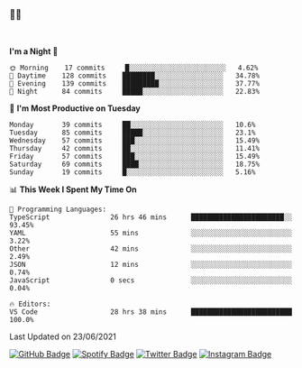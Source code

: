 ### 🤙🍺

<!-- <a href="https://github-readme-stats.vercel.app/api?username=hzak2xx&count_private=true&show_icons=true&theme=dracula">
  <img align="center" src="https://github-readme-stats.vercel.app/api?username=hzak2xx&count_private=true&show_icons=true&theme=dracula" />
</a>
</br> -->
</br>

<!--START_SECTION:waka-->
**I'm a Night 🦉** 

```text
🌞 Morning    17 commits     █░░░░░░░░░░░░░░░░░░░░░░░░   4.62% 
🌆 Daytime    128 commits    ████████░░░░░░░░░░░░░░░░░   34.78% 
🌃 Evening    139 commits    █████████░░░░░░░░░░░░░░░░   37.77% 
🌙 Night      84 commits     █████░░░░░░░░░░░░░░░░░░░░   22.83%

```
📅 **I'm Most Productive on Tuesday** 

```text
Monday       39 commits     ██░░░░░░░░░░░░░░░░░░░░░░░   10.6% 
Tuesday      85 commits     █████░░░░░░░░░░░░░░░░░░░░   23.1% 
Wednesday    57 commits     ███░░░░░░░░░░░░░░░░░░░░░░   15.49% 
Thursday     42 commits     ██░░░░░░░░░░░░░░░░░░░░░░░   11.41% 
Friday       57 commits     ███░░░░░░░░░░░░░░░░░░░░░░   15.49% 
Saturday     69 commits     ████░░░░░░░░░░░░░░░░░░░░░   18.75% 
Sunday       19 commits     █░░░░░░░░░░░░░░░░░░░░░░░░   5.16%

```


📊 **This Week I Spent My Time On** 

```text
💬 Programming Languages: 
TypeScript               26 hrs 46 mins      ███████████████████████░░   93.45% 
YAML                     55 mins             ░░░░░░░░░░░░░░░░░░░░░░░░░   3.22% 
Other                    42 mins             ░░░░░░░░░░░░░░░░░░░░░░░░░   2.49% 
JSON                     12 mins             ░░░░░░░░░░░░░░░░░░░░░░░░░   0.74% 
JavaScript               0 secs              ░░░░░░░░░░░░░░░░░░░░░░░░░   0.04%

🔥 Editors: 
VS Code                  28 hrs 38 mins      █████████████████████████   100.0%

```


 Last Updated on 23/06/2021
<!--END_SECTION:waka-->

[![GitHub Badge](https://img.shields.io/badge/GitHub-100000?style=for-the-badge&logo=github&logoColor=white)](https://github.com/hzak2xx)
[![Spotify Badge](https://img.shields.io/badge/Spotify-1ED760?&style=for-the-badge&logo=spotify&logoColor=white)](https://open.spotify.com/user/uf90s6sbbh75a1mt44clkhkvf)
[![Twitter Badge](https://img.shields.io/badge/Twitter-1DA1F2?style=for-the-badge&logo=twitter&logoColor=white)](https://twitter.com/hzak2xx)
[![Instagram Badge](https://img.shields.io/badge/Instagram-E4405F?style=for-the-badge&logo=instagram&logoColor=white)](https://www.instagram.com/hzak2xx/)
